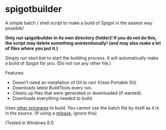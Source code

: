 # spigotbuilder

A simple batch / shell script to make a build of Spigot in the easiest way possible!

**Only run spigotbuilder in its own directory (folder)! If you do not do this, the script may delete something unintentionally! (and may also make a lot of files where you put it.)**

Simply run _start.bat_ to start the building process. It will automatically make a build of Spigot for you. (Do not run any other file.)

Features:
* Doesn't need an installation of Git to run! (Uses Portable Git)
* Downloads latest BuildTools every run.
* Cleans up files that were generated or downloaded (if wanted).
* Downloads everything needed to build.

Uses [other programs](https://github.com/colebob9/spigotbuilder/wiki/Programs-included-with-releases) to build. You cannot use the batch file by itself as it is in the source. (If using a [release](https://github.com/colebob9/spigotbuilder/releases), ignore this)

(Tested in Windows 8.1)
